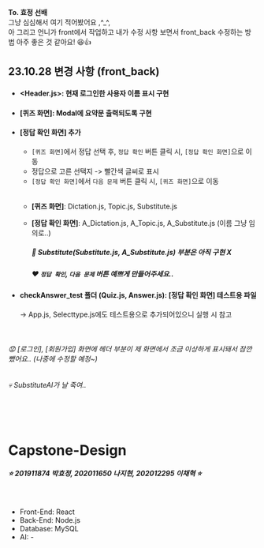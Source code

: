 **To. 효정 선배**
<br> 그냥 심심해서 여기 적어봤어요 ,^_^,
<br> 아 그리고 언니가 front에서 작업하고 내가 수정 사항 보면서 front_back 수정하는 방법 아주 좋은 것 같아요! 😆👍

## 23.10.28 변경 사항 (front_back)

- #### <Header.js>: 현재 로그인한 사용자 이름 표시 구현

- #### [퀴즈 화면]: Modal에 요약문 출력되도록 구현

- #### [정답 확인 화면] 추가
  - `[퀴즈 화면]`에서 정답 선택 후, `정답 확인` 버튼 클릭 시, `[정답 확인 화면]`으로 이동
  - 정답으로 고른 선택지 -> 빨간색 글씨로 표시
  - `[정답 확인 화면]`에서 `다음 문제` 버튼 클릭 시, `[퀴즈 화면]`으로 이동

  <br>
  
  - **[퀴즈 화면]**: Dictation.js, Topic.js, Substitute.js
  - **[정답 확인 화면]**: A_Dictation.js, A_Topic.js, A_Substitute.js (이름 그냥 임의로..)
  
    ##### 💫 Substitute(Substitute.js, A_Substitute.js) 부분은 아직 구현 X
    ##### ❤️ `정답 확인`, `다음 문제` 버튼 예쁘게 만들어주세요..


- #### checkAnswer_test 폴더 (Quiz.js, Answer.js): [정답 확인 화면] 테스트용 파일
  &rightarrow; App.js, Selecttype.js에도 테스트용으로 추가되어있으니 실행 시 참고
  

<br>

  ###### 😟 [로그인], [회원가입] 화면에 헤더 부분이 제 화면에서 조금 이상하게 표시돼서 잠깐 뺐어요.. (나중에 수정할 예정~)
  ###### 💀 SubstituteAI가 날 죽여..
  
<br>
<br>

# Capstone-Design

##### ⭐ 201911874 박효정, 202011650 나지현, 202012295 이채혁 ⭐

<br>

- Front-End: React
- Back-End: Node.js
- Database: MySQL
- AI: -


<br>


